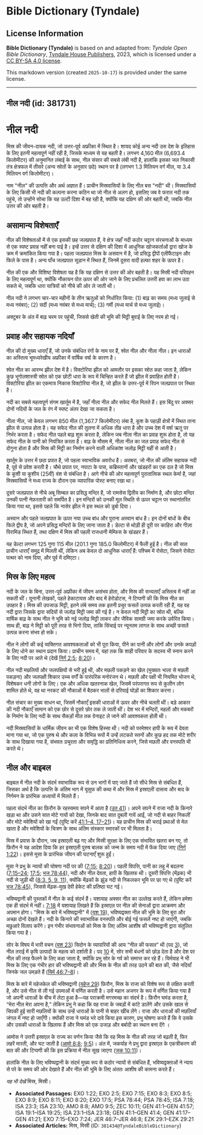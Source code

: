 # Bible Dictionary (Tyndale)

## License Information

**Bible Dictionary (Tyndale)** is based on and adapted from: _Tyndale Open Bible Dictionary_, [Tyndale House Publishers](https://tyndaleopenresources.com/), 2023, which is licensed under a [CC BY-SA 4.0 license](https://creativecommons.org/licenses/by-sa/4.0/legalcode.en).

This markdown version (created `2025-10-17`) is provided under the same license.



--------------------------------

## नील नदी (id: 381731)

नील नदी
=======

मिस्र की जीवन\-दायक नदी, जो उत्तर\-पूर्व अफ्रीका में स्थित है। शायद कोई अन्य नदी उस देश के इतिहास के लिए इतनी महत्वपूर्ण नहीं रही है, जिसके माध्यम से यह बहती है। लगभग 4,160 मील (6,693\.4 किलोमीटर) की अनुमानित लंबाई के साथ, नील संसार की सबसे लंबी नदी है, हालांकि इसका जल निकासी तंत्र क्षेत्रफल में तीसरे (अन्य स्रोतों के अनुसार छठे) स्थान पर है (लगभग 1\.3 मिलियन वर्ग मील, या 3\.4 मिलियन वर्ग किलोमीटर)।

नाम "नील" की उत्पत्ति और अर्थ अज्ञात हैं। प्राचीन मिस्रवासियों के लिए नील बस "नदी" थी। मिस्रवासियों के लिए किसी भी नदी की कल्पना करना कठिन था जो नील से अलग हो, इसलिए जब वे फरात नदी तक पहुंचे, तो उन्होंने सोचा कि यह उल्टी दिशा में बह रही है, क्योंकि यह दक्षिण की ओर बहती थी, जबकि नील उत्तर की ओर बहती है।

असामान्य विशेषताएँ
------------------

नील की विशेषताओं में से एक इसकी छह जलप्रपात हैं, वे क्षेत्र जहाँ नदी कठोर चट्टान संरचनाओं के माध्यम से एक स्पष्ट प्रवाह नहीं बना पाई है। इन्हें उत्तर से दक्षिण की दिशा में आधुनिक खोजकर्ताओं द्वारा खोज के क्रम में क्रमांकित किया गया है। पहला जलप्रपात मिस्र के असवान में है, जो प्रसिद्ध द्वीपों एलीफैंटाइन और फिले के पास है। अन्य पाँच जलप्रपात सूडान में स्थित हैं, जिनमें दूसरा वादी हल्फा शहर के ऊपर है।

नील की एक और विशिष्ट विशेषता यह है कि यह दक्षिण से उत्तर की ओर बहती है। यह मिस्री नदी परिवहन के लिए महत्वपूर्ण था, क्योंकि नौकायन पोत ऊपर की ओर जाने के लिए प्रचलित उत्तरी हवा का लाभ उठा सकते थे, जबकि धारा यात्रियों को नीचे की ओर ले जाती थी।

नील नदी ने लगभग चार\-चार महीनों के तीन ऋतुओं को निर्धारित किया: (1\) बाढ़ का समय (मध्य जुलाई से मध्य नवंबर); (2\) सर्दी (मध्य नवंबर से मध्य मार्च); (3\) गर्मी (मध्य मार्च से मध्य जुलाई)।

अक्टूबर के अंत में बाढ़ चरम पर पहुंची, जिससे खेती की भूमि की मिट्टी बुवाई के लिए नरम हो गई।

प्रवाह और सहायक नदियाँ
----------------------

नील की दो मुख्य धाराएँ हैं, जो उनके संबंधित रंगों के नाम पर हैं, श्वेत नील और नीला नील। इन धाराओं का अस्तित्व भूमध्यरेखीय अफ्रीका में वार्षिक वर्षा के कारण है।

श्वेत नील का आरम्भ झील देश में है। विक्टोरिया झील को आमतौर पर इसका स्रोत कहा जाता है, लेकिन कुछ भूगोलशास्त्री स्रोत को एक छोटी धारा के रूप में चिन्हित करते हैं जो झील में प्रवाहित होती है। विक्टोरिया झील का एकमात्र निकास विक्टोरिया नील है, जो झील के उत्तर\-पूर्व में रिपन जलप्रपात पर स्थित है।

नदी का सबसे महत्वपूर्ण संगम खार्तूम में है, जहाँ नीला नील और सफेद नील मिलते हैं। इस बिंदु पर अक्सर दोनों नदियों के जल के रंग में स्पष्ट अंतर देखा जा सकता है।

नीला नील, जो केवल लगभग 850 मील (1,367\.7 किलोमीटर) लंबा है, कूश के पहाड़ी क्षेत्रों में स्थित ताना झील से उत्पन्न होता है। यह सफेद नील की तुलना में अधिक तीव्र धारा है और उच्च देश में वर्षा ऋतु पर निर्भर करता है। सफेद नील पहले बाढ़ शुरू करता है, लेकिन जब नीला नील का प्रवाह शुरू होता है, तो यह सफेद नील के पानी को नियंत्रित करता है। बाढ़ के मौसम में, नीला नील का जल प्रवाह सफेद नील से दोगुना होता है और मिस्र की मिट्टी का निर्माण करने वाली अधिकांश जलोढ़ मिट्टी यहीं से आती है।

खार्तूम के उत्तर में छठा प्रपात है, जो पहला स्वाभाविक अवरोध है। अतबरा, जो नील की अंतिम सहायक नदी है, पूर्व से प्रवेश करती है। चौथे प्रपात पर, नपाटा के पास, कब्रिस्तानों और खंडहरों का एक दल है जो मिस्र के कूशी या कूशीय (25वीं) वंश से संबंधित है। आगे नीचे की ओर महत्वपूर्ण पुरातात्विक स्थल केर्मा है, जहां मिस्रवासियों ने मध्य राज्य के दौरान एक व्यापारिक पोस्ट बनाए रखा था।

दूसरे जलप्रपात से नीचे अबू सिम्बल का प्रसिद्ध मन्दिर है, जो रामसेस द्वितीय का निर्माण है, और छोटा मन्दिर उनकी पत्नी नेफ़रतारी को समर्पित है। इन मन्दिरों को उनकी मूल स्थिति से ऊपर चट्टान पर स्थानांतरित किया गया था, इससे पहले कि नासेर झील ने इस स्थल को डुबो दिया।

अस्वान और पहले जलप्रपात के ऊपर नया उच्च बांध और पुराना अस्वान बांध है। इन दोनों बांधों के बीच फिले द्वीप है, जो अपने प्रसिद्ध मन्दिरों के लिए जाना जाता है। डेल्टा से थोड़ी ही दूरी पर काहिरा और गीज़ा पिरामिड स्थित हैं, तथा दक्षिण में मिस्र की पहली राजधानी मेम्फिस के खंडहर हैं।

यह डेल्टा लगभग 125 गुणा 115 मील (201\.1 गुणा 185\.0 किलोमीटर) में फैली हुई है। नील की सात प्राचीन धाराएँ समुद्र में मिलती थीं, लेकिन अब केवल दो आधुनिक धाराएँ हैं: पश्चिम में रोसेटा, जिसने रोसेटा पत्थर को नाम दिया, और पूर्व में दमिएटा।

मिस्र के लिए महत्व
------------------

नदी के जल के बिना, उत्तर\-पूर्व अफ्रीका में जीवन असंभव होता, और मिस्र की सभ्यताएँ अस्तित्व में नहीं आ सकती थीं। यूनानी लेखकों, पहले हेकाटायस और बाद में हेरोडोटस, ने टिप्पणी की कि मिस्र नील का उपहार है। मिस्र की उपजाऊ मिट्टी, इतने लंबे समय तक इतनी प्रचुर फसलें उत्पन्न करती रही हैं, यह वह नदी द्वारा जिसके द्वारा सदियों से जलोढ़ मिट्टी जमा की गई है। न केवल नदी मिट्टी का स्रोत थी, बल्कि वार्षिक बाढ़ के साथ नील ने भूमि को नई जलोढ़ मिट्टी लाकर और जैविक सामग्री जमा करके उर्वरित किया। साथ ही, बाढ़ ने मिट्टी को पूरी तरह से भिगो दिया, ताकि सिंचाई पर न्यूनतम लागत के साथ अच्छी फसलें उत्पन्न करना संभव हो सके।

नील ने लोगों की कई व्यक्तिगत आवश्यकताओं को भी पूरा किया, पीने का पानी और लोगों और उनके कपड़ों के लिए धोने का स्थान प्रदान किया। प्राचीन समय में, यहां तक कि शाही परिवार के सदस्य भी स्नान करने के लिए नदी पर आते थे (देखें [निर्ग 2:5](https://ref.ly/Exod2:5); [8:20](https://ref.ly/Exod8:20))।

नील नदी मछलियों और जलपक्षियों से भरी हुई थी, और मछली पकड़ने का खेल (मुख्यतः भाला से मछली पकड़ना) और जलपक्षी शिकार उच्च वर्गों के पारंपरिक मनोरंजन थे। मछली और पक्षी भी नियमित भोजन थे, विशेषकर धनी लोगों के लिए। एक और अधिक खतरनाक खेल, जिसमें परंपरागत रूप से कुलीन लोग शामिल होते थे, वह था नरकट की नौकाओं में बैठकर भालों से दरियाई घोड़ों का शिकार करना।

नील संचार का मुख्य साधन था, जिसमें नौकाएँ इसकी धाराओं में ऊपर और नीचे चलती थीं। बड़े आकार की नदी नौकाएँ सामान को एक छोर से दूसरे छोर तक ले जाती थीं। देश भर में मन्दिरों, महलों और मकबरों के निर्माण के लिए नदी के साथ सैकड़ों मील तक ग्रेनाइट ले जाने की आवश्यकता होती थी।

नदी मिस्रवासियों के धार्मिक जीवन का भी एक विशेष हिस्सा थी। नदी को परमेश्वर हापी के रूप में देवता माना गया था, जो एक पुरुष थे और कला के विभिन्न रूपों में उन्हें लटकते स्तनों और कुछ हद तक मोटे शरीर के साथ दिखाया गया है, संभवतः प्रचुरता और समृद्धि का प्रतिनिधित्व करने, जिसे मछली और वनस्पति भी करते थे।

नील और बाइबल
------------

बाइबल में नील नदी के संदर्भ स्वाभाविक रूप से उन भागों में पाए जाते हैं जो सीधे मिस्र से संबंधित हैं, जिसका अर्थ है कि उत्पत्ति के अंतिम भाग में यूसुफ की कथा में और मिस्र में इस्राएली दासत्व और बाद के निर्गमन के प्रारंभिक अध्यायों में मिलते हैं।

पहला संदर्भ नील का फ़िरौन के रहस्यमय सपने में आता है ([उत 41](https://ref.ly/Gen41:1-Gen41:57))। अपने सपने में राजा नदी के किनारे खड़ा था और उसने सात मोटे गायों को देखा, जिनके बाद सात दुबली गायें आईं, जो नदी से बाहर निकलीं और मोटे मवेशियों को खा गईं (पुष्टि करें [41:1–4, 17–21](https://ref.ly/Gen41:1-Gen41:4,Gen41:17-Gen41:21))। यह प्राचीन मिस्र की चराई प्रथाओं से मेल खाता है और मवेशियों के चित्रण के साथ अंतिम संस्कार स्मारकों पर भी मिलता है।

मिस्र में प्रवास के दौरान, जब इस्राएली बढ़ गए और मिस्री सुरक्षा के लिए एक संभावित खतरा बन गए, तो फ़िरौन ने यह आदेश दिया कि हर इस्राएली पुरुष बालक को जन्म के समय नदी में फेंक दिया जाए ([निर्ग 1:22](https://ref.ly/Exod1:22))। इससे मूसा के प्रारंभिक जीवन की घटनाएँ शुरू हुईं।

मूसा ने प्रभु के न्यायों की घोषणा नदी पर की ([7:15](https://ref.ly/Exod7:15); [8:20](https://ref.ly/Exod8:20))। पहली विपत्ति, पानी का लहू में बदलना ([7:15–24](https://ref.ly/Exod7:15-Exod7:24); [17:5](https://ref.ly/Exod17:5); [भज 78:44](https://ref.ly/Ps78:44)), नदी और नील देवता, हापी के खिलाफ थी। दूसरी विपत्ति (मेंढ़क) भी नदी से जुड़ी थी ([8:3, 5, 9, 11](https://ref.ly/Exod8:3,Exod8:5,Exod8:9,Exod8:11)), क्योंकि मेंढ़कों के झुंड नदी से निकलकर भूमि पर छा गए थे (पुष्टि करें [भज 78:45](https://ref.ly/Ps78:45)), जिससे मेंढ़क\-मुख देवी हेकेट की प्रतिष्ठा घट गई।

भविष्यद्वानी की पुस्तकों में नील के कई संदर्भ हैं। यशायाह अक्सर नील का उल्लेख करते हैं, लेकिन हमेशा एक ही संदर्भ में नहीं। [7:18](https://ref.ly/Isa7:18) में यशायाह लिखते हैं कि इस्राएल पर नील की सेनाओं द्वारा आक्रमण और अपमान होगा। "मिस्र के बारे में भविष्यद्वानी" में ([यश 19](https://ref.ly/Isa19:1-Isa19:25)), भविष्यद्वक्ता नील की भूमि के लिए बुरा और अच्छा दोनों देखते हैं। नदी के किनारे की स्वाभाविक वनस्पति और बोई गई फसलें नष्ट हो जाएंगी, जबकि मछुआरे विलाप करेंगे। इन गंभीर संभावनाओं को मिस्र के लिए अंतिम आशीष की भविष्यद्वानी द्वारा संतुलित किया गया है।

सोर के विषय में भारी वचन ([यश 23](https://ref.ly/Isa23:1-Isa23:18)) सिदोन के व्यापारियों की आय “नील की फसल” थी (पद [3](https://ref.ly/Isa23:3)), जो नील तराई में कृषि उत्पादों के महत्व को दर्शाती है। पद [10](https://ref.ly/Isa23:10) में, सोर सभी बंधनों को छोड़ देता है और देश पर नील की तरह फैलने के लिए कहा जाता है, क्योंकि प्रभु सोर के गर्व को समाप्त कर रहे हैं। यिर्मयाह ने भी मिस्र के लिए एक गंभीर हार की भविष्यद्वानी की और मिस्र के नील की तरह उठने की बात की, जैसे नदियाँ जिनके जल उमड़ते हैं ([यिर्म 46:7–8](https://ref.ly/Jer46:7-Jer46:8))।

मिस्र के बारे में यहेजकेल की भविष्यद्वानी ([यहेज 29](https://ref.ly/Ezek29:1-Ezek29:21)) फ़िरौन, मिस्र के राजा को विशेष रूप से लक्षित करती है, और उसे नील से ली गई उपमाओं में वर्णित करती है। उसे महान अजगर के रूप में वर्णित किया गया है जो अपनी धाराओं के बीच में लेटा हुआ है—यह पराक्रमी मगरमच्छ का संदर्भ है। फ़िरौन घमंड करता है, “मेरा नील मेरा अपना है,” लेकिन प्रभु ने कहा कि वह राजा के जबड़ों में कांटे डालेंगे और उसके खाल से चिपकी हुई सारी मछलियों के साथ उन्हें धाराओं के पानी से बाहर खींच लेंगे। राजा और धाराओं की मछलियाँ जंगल में नष्ट हो जाएँगी। क्योंकी राजा ने घमंड भरे दावे किया इस कारण, प्रभु घोषणा करते हैं कि वे उसके और उसकी धाराओं के खिलाफ हैं और मिस्र को एक उजाड़ और बर्बादी का स्थान बना देंगे । 

आमोस ने उत्तरी इस्राएल के राज्य का वर्णन किया जैसे कि वह मिस्र के नील की तरह जो बढ़ती है, फिर लहरें मारती, और घट जाती है ([आमो 8:8](https://ref.ly/Amos8:8); [9:5](https://ref.ly/Amos9:5))। अंत में, जकर्याह ने प्रभु द्वारा इस्राएल के एकत्रीकरण की बात की और टिप्पणी की कि इस प्रक्रिया में नील सूख जाएगा ([जक 10:11](https://ref.ly/Zech10:11))।

हालांकि नील के लिए भविष्यद्वानी के संदर्भ मुख्य रूप से कठोर न्यायों से संबंधित हैं, भविष्यद्वक्ताओं ने न्याय से परे के समय की ओर देखाते हैं और नील की भूमि के लिए अंततः आशीष की कामना करते हैं। 

*यह भी देखें* मिस्र, मिस्री। 

* **Associated Passages:** EXO 1:22; EXO 2:5; EXO 7:15; EXO 8:3; EXO 8:5; EXO 8:9; EXO 8:11; EXO 8:20; EXO 17:5; PSA 78:44; PSA 78:45; ISA 7:18; ISA 23:3; ISA 23:10; AMO 8:8; AMO 9:5; ZEC 10:11; GEN 41:1–GEN 41:57; ISA 19:1–ISA 19:25; ISA 23:1–ISA 23:18; GEN 41:1–GEN 41:4; GEN 41:17–GEN 41:21; EXO 7:15–EXO 7:24; JER 46:7–JER 46:8; EZK 29:1–EZK 29:21
* **Associated Articles:** मिस्र, मिस्री (ID: `381434@TyndaleBibleDictionary`)

